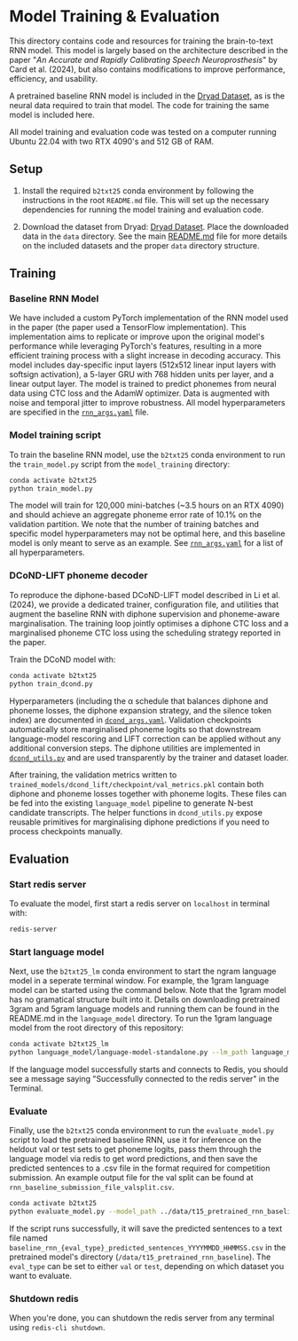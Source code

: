 # Model Training & Evaluation
This directory contains code and resources for training the brain-to-text RNN model. This model is largely based on the architecture described in the paper "*An Accurate and Rapidly Calibrating Speech Neuroprosthesis*" by Card et al. (2024), but also contains modifications to improve performance, efficiency, and usability.

A pretrained baseline RNN model is included in the [Dryad Dataset](https://datadryad.org/dataset/doi:10.5061/dryad.dncjsxm85), as is the neural data required to train that model. The code for training the same model is included here.

All model training and evaluation code was tested on a computer running Ubuntu 22.04 with two RTX 4090's and 512 GB of RAM.

## Setup
1. Install the required `b2txt25` conda environment by following the instructions in the root `README.md` file. This will set up the necessary dependencies for running the model training and evaluation code.

2. Download the dataset from Dryad: [Dryad Dataset](https://datadryad.org/dataset/doi:10.5061/dryad.dncjsxm85). Place the downloaded data in the `data` directory. See the main [README.md](../README.md) file for more details on the included datasets and the proper `data` directory structure.

## Training
### Baseline RNN Model
We have included a custom PyTorch implementation of the RNN model used in the paper (the paper used a TensorFlow implementation). This implementation aims to replicate or improve upon the original model's performance while leveraging PyTorch's features, resulting in a more efficient training process with a slight increase in decoding accuracy. This model includes day-specific input layers (512x512 linear input layers with softsign activation), a 5-layer GRU with 768 hidden units per layer, and a linear output layer. The model is trained to predict phonemes from neural data using CTC loss and the AdamW optimizer. Data is augmented with noise and temporal jitter to improve robustness. All model hyperparameters are specified in the [`rnn_args.yaml`](rnn_args.yaml) file.

### Model training script
To train the baseline RNN model, use the `b2txt25` conda environment to run the `train_model.py` script from the `model_training` directory:
```bash
conda activate b2txt25
python train_model.py
```
The model will train for 120,000 mini-batches (~3.5 hours on an RTX 4090) and should achieve an aggregate phoneme error rate of 10.1% on the validation partition. We note that the number of training batches and specific model hyperparameters may not be optimal here, and this baseline model is only meant to serve as an example. See [`rnn_args.yaml`](rnn_args.yaml) for a list of all hyperparameters.

### DCoND-LIFT phoneme decoder
To reproduce the diphone-based DCoND-LIFT model described in Li et al. (2024), we provide a dedicated trainer, configuration file, and utilities that augment the baseline RNN with diphone supervision and phoneme-aware marginalisation. The training loop jointly optimises a diphone CTC loss and a marginalised phoneme CTC loss using the scheduling strategy reported in the paper.

Train the DCoND model with:
```bash
conda activate b2txt25
python train_dcond.py
```
Hyperparameters (including the α schedule that balances diphone and phoneme losses, the diphone expansion strategy, and the silence token index) are documented in [`dcond_args.yaml`](dcond_args.yaml). Validation checkpoints automatically store marginalised phoneme logits so that downstream language-model rescoring and LIFT correction can be applied without any additional conversion steps. The diphone utilities are implemented in [`dcond_utils.py`](dcond_utils.py) and are used transparently by the trainer and dataset loader.

After training, the validation metrics written to `trained_models/dcond_lift/checkpoint/val_metrics.pkl` contain both diphone and phoneme losses together with phoneme logits. These files can be fed into the existing `language_model` pipeline to generate N-best candidate transcripts. The helper functions in `dcond_utils.py` expose reusable primitives for marginalising diphone predictions if you need to process checkpoints manually.

## Evaluation
### Start redis server
To evaluate the model, first start a redis server on `localhost` in terminal with:
```bash
redis-server
```

### Start language model
Next, use the `b2txt25_lm` conda environment to start the ngram language model in a seperate terminal window. For example, the 1gram language model can be started using the command below. Note that the 1gram model has no gramatical structure built into it. Details on downloading pretrained 3gram and 5gram language models and running them can be found in the README.md in the `language_model` directory.
To run the 1gram language model from the root directory of this repository:
```bash
conda activate b2txt25_lm
python language_model/language-model-standalone.py --lm_path language_model/pretrained_language_models/openwebtext_1gram_lm_sil --do_opt --nbest 100 --acoustic_scale 0.325 --blank_penalty 90 --alpha 0.55 --redis_ip localhost --gpu_number 0
```
If the language model successfully starts and connects to Redis, you should see a message saying "Successfully connected to the redis server" in the Terminal.

### Evaluate
Finally, use the `b2txt25` conda environment to run the `evaluate_model.py` script to load the pretrained baseline RNN, use it for inference on the heldout val or test sets to get phoneme logits, pass them through the language model via redis to get word predictions, and then save the predicted sentences to a .csv file in the format required for competition submission. An example output file for the val split can be found at `rnn_baseline_submission_file_valsplit.csv`.
```bash
conda activate b2txt25
python evaluate_model.py --model_path ../data/t15_pretrained_rnn_baseline --data_dir ../data/hdf5_data_final --eval_type test --gpu_number 1
```
If the script runs successfully, it will save the predicted sentences to a text file named `baseline_rnn_{eval_type}_predicted_sentences_YYYYMMDD_HHMMSS.csv` in the pretrained model's directory (`/data/t15_pretrained_rnn_baseline`). The `eval_type` can be set to either `val` or `test`, depending on which dataset you want to evaluate.

### Shutdown redis
When you're done, you can shutdown the redis server from any terminal using `redis-cli shutdown`.

